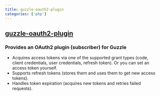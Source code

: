 ```yaml
---
title: guzzle-oauth2-plugin
categories: ['php']
---
```

## [guzzle-oauth2-plugin](https://github.com/commerceguys/guzzle-oauth2-plugin)

### Provides an OAuth2 plugin (subscriber) for Guzzle


- Acquires access tokens via one of the supported grant types (code, client credentials,
  user credentials, refresh token). Or you can set an access token yourself.
- Supports refresh tokens (stores them and uses them to get new access tokens).
- Handles token expiration (acquires new tokens and retries failed requests).
